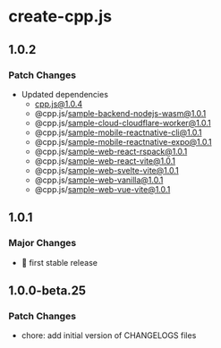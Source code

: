 # create-cpp.js

## 1.0.2

### Patch Changes

- Updated dependencies
  - cpp.js@1.0.4
  - @cpp.js/sample-backend-nodejs-wasm@1.0.1
  - @cpp.js/sample-cloud-cloudflare-worker@1.0.1
  - @cpp.js/sample-mobile-reactnative-cli@1.0.1
  - @cpp.js/sample-mobile-reactnative-expo@1.0.1
  - @cpp.js/sample-web-react-rspack@1.0.1
  - @cpp.js/sample-web-react-vite@1.0.1
  - @cpp.js/sample-web-svelte-vite@1.0.1
  - @cpp.js/sample-web-vanilla@1.0.1
  - @cpp.js/sample-web-vue-vite@1.0.1

## 1.0.1

### Major Changes

- 🚀 first stable release

## 1.0.0-beta.25

### Patch Changes

- chore: add initial version of CHANGELOGS files

